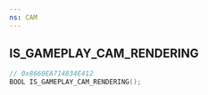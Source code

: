 ```yaml
---
ns: CAM
---
```

## IS_GAMEPLAY_CAM_RENDERING

```c
// 0x8660EA714834E412
BOOL IS_GAMEPLAY_CAM_RENDERING();
```

